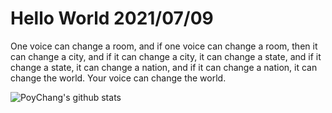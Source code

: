 # Hello World 2021/07/09

One voice can change a room, and if one voice can change a room, then it can change a city, and if it can change a city, it can change a state, and if it change a state, it can change a nation, and if it can change a nation, it can change the world. Your voice can change the world.

![PoyChang's github stats](https://github-readme-stats.vercel.app/api?username=poychang&show_icons=true&theme=dracula)
